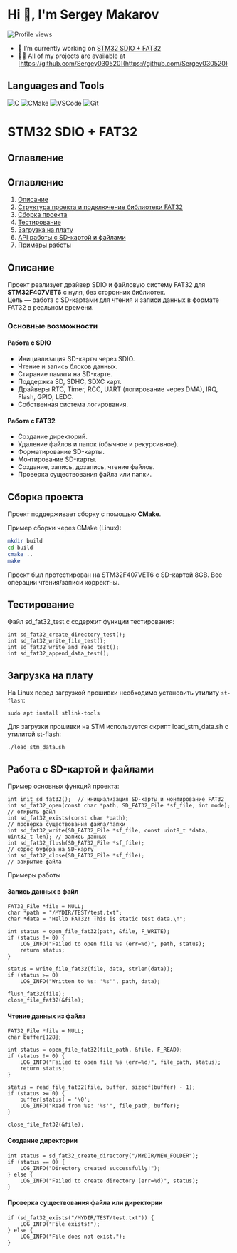 # Hi 👋, I'm Sergey Makarov

![Profile views](https://komarev.com/ghpvc/?username=sergey030520&label=Profile%20views&color=0e75b6&style=flat)

- 🔭 I’m currently working on [STM32 SDIO + FAT32](https://github.com/Sergey030520/stm32-sdio-fat32.git)
- 👨‍💻 All of my projects are available at [https://github.com/Sergey030520](https://github.com/Sergey030520)

## Languages and Tools

![C](https://github.com/tandpfun/skill-icons/blob/main/icons/C.svg) 
![CMake](https://github.com/tandpfun/skill-icons/blob/main/icons/CMake-Dark.svg) 
![VSCode](https://github.com/tandpfun/skill-icons/blob/main/icons/VSCode-Dark.svg) 
![Git](https://github.com/tandpfun/skill-icons/blob/main/icons/Git.svg) 

# STM32 SDIO + FAT32

## Оглавление

## Оглавление

1. [Описание](#description_project)
2. [Структура проекта и подключение библиотеки FAT32](#manual_connect_library)
3. [Сборка проекта](#build_project)
4. [Тестирование](#testing)
5. [Загрузка на плату](#flash_to_board)
6. [API работы с SD-картой и файлами](#interface_project)
7. [Примеры работы](#example_work_project)

## Описание <a name="description_project"></a>

Проект реализует драйвер SDIO и файловую систему FAT32 для **STM32F407VET6** с нуля, без сторонних библиотек.  
Цель — работа с SD-картами для чтения и записи данных в формате FAT32 в реальном времени.

### Основные возможности

#### Работа с SDIO
- Инициализация SD-карты через SDIO.
- Чтение и запись блоков данных.
- Стирание памяти на SD-карте.
- Поддержка SD, SDHC, SDXC карт.
- Драйверы RTC, Timer, RCC, UART (логирование через DMA), IRQ, Flash, GPIO, LEDC.
- Собственная система логирования.

#### Работа с FAT32
- Создание директорий.
- Удаление файлов и папок (обычное и рекурсивное).
- Форматирование SD-карты.
- Монтирование SD-карты.
- Создание, запись, дозапись, чтение файлов.
- Проверка существования файла или папки.

## Сборка проекта <a name="build_project"></a>

Проект поддерживает сборку с помощью **CMake**.

Пример сборки через CMake (Linux):

```bash
mkdir build
cd build
cmake ..
make
```
Проект был протестирован на STM32F407VET6 с SD-картой 8GB. Все операции чтения/записи корректны.

## Тестирование <a name="testing"></a>

Файл sd_fat32_test.c содержит функции тестирования:
```
int sd_fat32_create_directory_test();
int sd_fat32_write_file_test();
int sd_fat32_write_and_read_test();
int sd_fat32_append_data_test();
```

## Загрузка на плату <a name="flash_to_board"></a>

На Linux перед загрузкой прошивки необходимо установить утилиту `st-flash`:

```
sudo apt install stlink-tools
```

Для загрузки прошивки на STM используется скрипт load_stm_data.sh с утилитой st-flash:
```
./load_stm_data.sh
```

## Работа с SD-картой и файлами
Пример основных функций проекта:
```
int init_sd_fat32();  // инициализация SD-карты и монтирование FAT32
int sd_fat32_open(const char *path, SD_FAT32_File *sf_file, int mode);  // открыть файл
int sd_fat32_exists(const char *path);                                   // проверка существования файла/папки
int sd_fat32_write(SD_FAT32_File *sf_file, const uint8_t *data, uint32_t len); // запись данных
int sd_fat32_flush(SD_FAT32_File *sf_file);                               // сброс буфера на SD-карту
int sd_fat32_close(SD_FAT32_File *sf_file);                               // закрытие файла
```
Примеры работы <a name="example_work_project"></a>
#### Запись данных в файл
```
FAT32_File *file = NULL;
char *path = "/MYDIR/TEST/test.txt";
char *data = "Hello FAT32! This is static test data.\n";

int status = open_file_fat32(path, &file, F_WRITE);
if (status != 0) {
    LOG_INFO("Failed to open file %s (err=%d)", path, status);
    return status;
}

status = write_file_fat32(file, data, strlen(data));
if (status >= 0)
    LOG_INFO("Written to %s: '%s'", path, data);

flush_fat32(file);
close_file_fat32(&file);

```

#### Чтение данных из файла
```
FAT32_File *file = NULL;
char buffer[128];

int status = open_file_fat32(file_path, &file, F_READ);
if (status != 0) {
    LOG_INFO("Failed to open file %s (err=%d)", file_path, status);
    return status;
}

status = read_file_fat32(file, buffer, sizeof(buffer) - 1);
if (status >= 0) {
    buffer[status] = '\0';
    LOG_INFO("Read from %s: '%s'", file_path, buffer);
}

close_file_fat32(&file);
```
#### Создание директории
```
int status = sd_fat32_create_directory("/MYDIR/NEW_FOLDER");
if (status == 0) {
    LOG_INFO("Directory created successfully!");
} else {
    LOG_INFO("Failed to create directory (err=%d)", status);
}
```
#### Проверка существования файла или директории
```
if (sd_fat32_exists("/MYDIR/TEST/test.txt")) {
    LOG_INFO("File exists!");
} else {
    LOG_INFO("File does not exist.");
}
```
